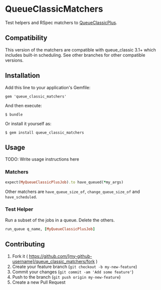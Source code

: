 # QueueClassicMatchers

Test helpers and RSpec matchers to [QueueClassicPlus](https://github.com/rainforestapp/queue_classic_plus).

## Compatibility

This version of the matchers are compatible with queue_classic 3.1+ which includes built-in scheduling. See other branches for other compatible versions.

## Installation

Add this line to your application's Gemfile:

    gem 'queue_classic_matchers'

And then execute:

    $ bundle

Or install it yourself as:

    $ gem install queue_classic_matchers

## Usage

TODO: Write usage instructions here

### Matchers

```ruby
expect(MyQueueClassicPlusJob).to have_queued(*my_args)
```

Other matchers are `have_queue_size_of`, `change_queue_size_of` and `have_scheduled`.


### Test Helper

Run a subset of the jobs in a queue. Delete the others.

```ruby
run_queue q_name, [MyQueueClassicPlusJob]
```


## Contributing

1. Fork it ( https://github.com/[my-github-username]/queue_classic_matchers/fork )
2. Create your feature branch (`git checkout -b my-new-feature`)
3. Commit your changes (`git commit -am 'Add some feature'`)
4. Push to the branch (`git push origin my-new-feature`)
5. Create a new Pull Request

